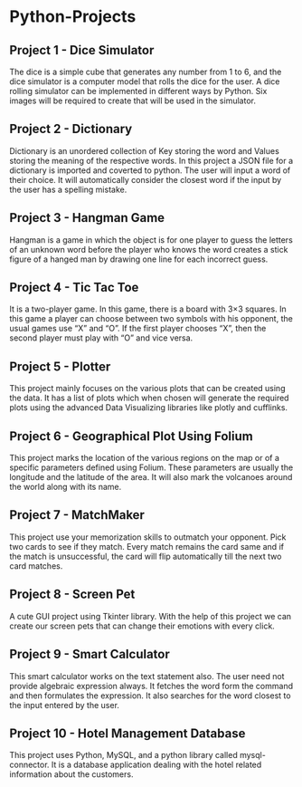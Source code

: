 # Python-Projects

## Project 1 - Dice Simulator

The dice is a simple cube that generates any number from 1 to 6, and the dice simulator is a computer model that rolls the dice for the user. A dice rolling simulator can be implemented in different ways by Python. Six images will be required to create that will be used in the simulator.

## Project 2 - Dictionary

Dictionary is an unordered collection of Key storing the word and Values storing the meaning of the respective words. In this project a JSON file for a dictionary is imported and coverted to python. The user will input a word of their choice. It will automatically consider the closest word if the input by the user has a spelling mistake. 

## Project 3 - Hangman Game

Hangman is a game in which the object is for one player to guess the letters of an unknown word before the player who knows the word creates a stick figure of a hanged man by drawing one line for each incorrect guess.

## Project 4 - Tic Tac Toe

It is a two-player game. In this game, there is a board with 3×3 squares. In this game a player can choose between two symbols with his opponent, the usual games use “X” and “O”. If the first player chooses “X”, then the second player must play with “O” and vice versa.

## Project 5 - Plotter

This project mainly focuses on the various plots that can be created using the data. It has a list of plots which when chosen will generate the required plots using the advanced Data Visualizing libraries like plotly and cufflinks.

## Project 6 - Geographical Plot Using Folium

This project marks the location of the various regions on the map or of a specific parameters defined using Folium. These parameters are usually the longitude and the latitude of the area. It will also mark the volcanoes around the world along with its name. 

## Project 7 - MatchMaker

This project use your memorization skills to outmatch your opponent. Pick two cards to see if they match. Every match remains the card same and if the match is unsuccessful, the card will flip automatically till the next two card matches.

## Project 8 - Screen Pet

A cute GUI project using Tkinter library. With the help of this project we can create our screen pets that can change their emotions with every click.

## Project 9 - Smart Calculator

This smart calculator works on the text statement also. The user need not provide algebraic expression always. It fetches the word form the command and then formulates the expression. It also searches for the word closest to the input entered by the user.

## Project 10 - Hotel Management Database

This project uses Python, MySQL, and a python library called mysql-connector. It is a database application dealing with the hotel related information about the customers.
